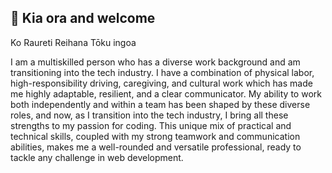 ## 👋 Kia ora and welcome

Ko Raureti Reihana Tōku ingoa

I am a multiskilled person who has a diverse work background and am transitioning into the tech industry.
I have a combination of physical labor, high-responsibility driving, caregiving, and cultural work which has made me highly adaptable, resilient, and a clear communicator. My ability to work both independently and within a team has been shaped by these diverse roles, and now, as I transition into the tech industry, I bring all these strengths to my passion for coding. This unique mix of practical and technical skills, coupled with my strong teamwork and communication abilities, makes me a well-rounded and versatile professional, ready to tackle any challenge in web development.



<!--
**Raureti-Reihana/Raureti-Reihana** is a ✨ _special_ ✨ repository because its `README.md` (this file) appears on your GitHub profile.


